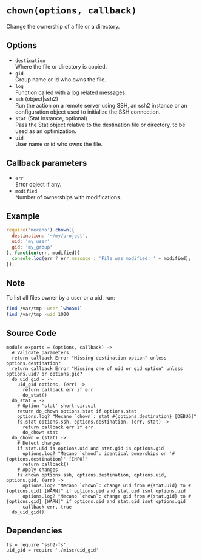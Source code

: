 
# `chown(options, callback)`

Change the ownership of a file or a directory.

## Options

*   `destination`   
    Where the file or directory is copied.   
*   `gid`   
    Group name or id who owns the file.   
*   `log`   
    Function called with a log related messages.   
*   `ssh` (object|ssh2)   
    Run the action on a remote server using SSH, an ssh2 instance or an
    configuration object used to initialize the SSH connection.   
*   `stat` (Stat instance, optional)   
    Pass the Stat object relative to the destination file or directory, to be
    used as an optimization.   
*   `uid`   
    User name or id who owns the file.   

## Callback parameters

*   `err`   
    Error object if any.   
*   `modified`   
    Number of ownerships with modifications.   

## Example

```js
require('mecano').chown({
  destination: '~/my/project',
  uid: 'my_user'
  gid: 'my_group'
}, function(err, modified){
  console.log(err ? err.message : 'File was modified: ' + modified);
});
```

## Note

To list all files owner by a user or a uid, run:

```bash
find /var/tmp -user `whoami`
find /var/tmp -uid 1000
```

## Source Code

    module.exports = (options, callback) ->
      # Validate parameters
      return callback Error "Missing destination option" unless options.destination?
      return callback Error "Missing one of uid or gid option" unless options.uid? or options.gid?
      do_uid_gid = ->
        uid_gid options, (err) ->
          return callback err if err
          do_stat()
      do_stat = ->
        # Option 'stat' short-circuit
        return do_chown options.stat if options.stat
        options.log? "Mecano `chown`: stat #{options.destination} [DEBUG]"
        fs.stat options.ssh, options.destination, (err, stat) ->
          return callback err if err
          do_chown stat
      do_chown = (stat) ->
        # Detect changes
        if stat.uid is options.uid and stat.gid is options.gid
          options.log? "Mecano `chmod`: identical ownerships on '#{options.destination}' [INFO]"
          return callback()
        # Apply changes
        fs.chown options.ssh, options.destination, options.uid, options.gid, (err) ->
          options.log? "Mecano `chown`: change uid from #{stat.uid} to #{options.uid} [WARN]" if options.uid and stat.uid isnt options.uid
          options.log? "Mecano `chown`: change gid from #{stat.gid} to #{options.gid} [WARN]" if options.gid and stat.gid isnt options.gid
          callback err, true
      do_uid_gid()

## Dependencies

    fs = require 'ssh2-fs'
    uid_gid = require './misc/uid_gid'








